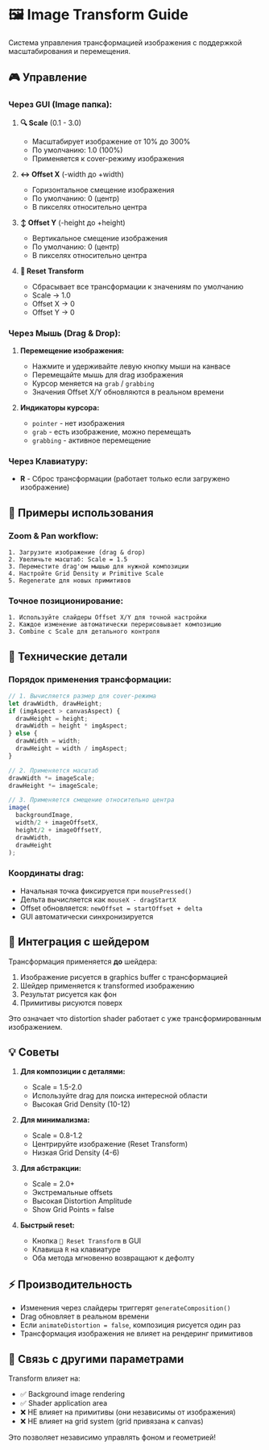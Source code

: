 # 🖼️ Image Transform Guide

Система управления трансформацией изображения с поддержкой масштабирования и перемещения.

## 🎮 Управление

### Через GUI (Image папка):

1. **🔍 Scale** (0.1 - 3.0)
   - Масштабирует изображение от 10% до 300%
   - По умолчанию: 1.0 (100%)
   - Применяется к cover-режиму изображения

2. **↔️ Offset X** (-width до +width)
   - Горизонтальное смещение изображения
   - По умолчанию: 0 (центр)
   - В пикселях относительно центра

3. **↕️ Offset Y** (-height до +height)
   - Вертикальное смещение изображения
   - По умолчанию: 0 (центр)
   - В пикселях относительно центра

4. **🔄 Reset Transform**
   - Сбрасывает все трансформации к значениям по умолчанию
   - Scale → 1.0
   - Offset X → 0
   - Offset Y → 0

### Через Мышь (Drag & Drop):

1. **Перемещение изображения:**
   - Нажмите и удерживайте левую кнопку мыши на канвасе
   - Перемещайте мышь для drag изображения
   - Курсор меняется на `grab` / `grabbing`
   - Значения Offset X/Y обновляются в реальном времени

2. **Индикаторы курсора:**
   - `pointer` - нет изображения
   - `grab` - есть изображение, можно перемещать
   - `grabbing` - активное перемещение

### Через Клавиатуру:

- **R** - Сброс трансформации (работает только если загружено изображение)

## 🎯 Примеры использования

### Zoom & Pan workflow:

```
1. Загрузите изображение (drag & drop)
2. Увеличьте масштаб: Scale = 1.5
3. Переместите drag'ом мышью для нужной композиции
4. Настройте Grid Density и Primitive Scale
5. Regenerate для новых примитивов
```

### Точное позиционирование:

```
1. Используйте слайдеры Offset X/Y для точной настройки
2. Каждое изменение автоматически перерисовывает композицию
3. Combine с Scale для детального контроля
```

## 🔧 Технические детали

### Порядок применения трансформации:

```javascript
// 1. Вычисляется размер для cover-режима
let drawWidth, drawHeight;
if (imgAspect > canvasAspect) {
  drawHeight = height;
  drawWidth = height * imgAspect;
} else {
  drawWidth = width;
  drawHeight = width / imgAspect;
}

// 2. Применяется масштаб
drawWidth *= imageScale;
drawHeight *= imageScale;

// 3. Применяется смещение относительно центра
image(
  backgroundImage, 
  width/2 + imageOffsetX, 
  height/2 + imageOffsetY, 
  drawWidth, 
  drawHeight
);
```

### Координаты drag:

- Начальная точка фиксируется при `mousePressed()`
- Дельта вычисляется как `mouseX - dragStartX`
- Offset обновляется: `newOffset = startOffset + delta`
- GUI автоматически синхронизируется

## 🎨 Интеграция с шейдером

Трансформация применяется **до** шейдера:
1. Изображение рисуется в graphics buffer с трансформацией
2. Шейдер применяется к transformed изображению
3. Результат рисуется как фон
4. Примитивы рисуются поверх

Это означает что distortion shader работает с уже трансформированным изображением.

## 💡 Советы

1. **Для композиции с деталями:**
   - Scale = 1.5-2.0
   - Используйте drag для поиска интересной области
   - Высокая Grid Density (10-12)

2. **Для минимализма:**
   - Scale = 0.8-1.2
   - Центрируйте изображение (Reset Transform)
   - Низкая Grid Density (4-6)

3. **Для абстракции:**
   - Scale = 2.0+
   - Экстремальные offsets
   - Высокая Distortion Amplitude
   - Show Grid Points = false

4. **Быстрый reset:**
   - Кнопка `🔄 Reset Transform` в GUI
   - Клавиша `R` на клавиатуре
   - Оба метода мгновенно возвращают к дефолту

## ⚡ Производительность

- Изменения через слайдеры триггерят `generateComposition()`
- Drag обновляет в реальном времени
- Если `animateDistortion = false`, композиция рисуется один раз
- Трансформация изображения не влияет на рендеринг примитивов

## 🔄 Связь с другими параметрами

Transform влияет на:
- ✅ Background image rendering
- ✅ Shader application area
- ❌ НЕ влияет на примитивы (они независимы от изображения)
- ❌ НЕ влияет на grid system (grid привязана к canvas)

Это позволяет независимо управлять фоном и геометрией!
